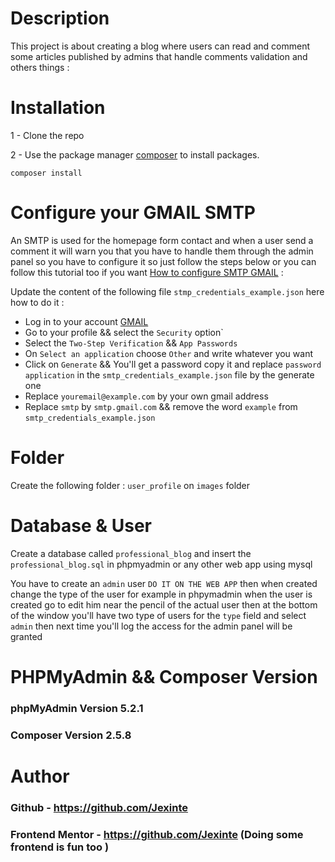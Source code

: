 # Description

This project is about creating a blog where users can read and comment some articles published by admins that handle comments validation and others things : 


# Installation

1 - Clone the repo

2 - Use the package manager [composer](https://getcomposer.org/doc/00-intro.md) to install packages.
```
composer install
```

# Configure your GMAIL SMTP

An SMTP is used for the homepage form contact and when a user send a comment it will warn you that you have to handle them through the admin panel so you have to configure it so just follow the steps below or you can follow this tutorial too if you want [How to configure SMTP GMAIL](https://www.youtube.com/watch?v=yuOK6D7deTo) : 

 Update the content of the following file `stmp_credentials_example.json` here how to do it :

 - Log in to your account [GMAIL](https://gmail.com)
 - Go to your profile && select the `Security` option`
 - Select the `Two-Step Verification` && `App Passwords`
 - On `Select an application` choose `Other` and write whatever you want
 - Click on `Generate` && You'll get a password copy it and replace `password application` in the `smtp_credentials_example.json` file  by the generate one
 - Replace `youremail@example.com` by your own gmail address
 - Replace `smtp` by `smtp.gmail.com` && remove the word `example` from `smtp_credentials_example.json`



# Folder

Create the following folder :
`user_profile` on `images` folder

# Database & User

Create a database called `professional_blog` and insert the `professional_blog.sql` in phpmyadmin or any other web app using mysql

You have to create an `admin` user `DO IT ON THE WEB APP` then when created change the type of the user for example in phpymadmin when the user is created go to edit him near the pencil of the actual user then at the bottom of the window you'll have two type of users for the `type` field and select `admin` then next time you'll log the access for the admin panel will be granted


# PHPMyAdmin && Composer Version

### phpMyAdmin Version 5.2.1
### Composer Version 2.5.8

# Author

### Github - https://github.com/Jexinte
### Frontend Mentor - https://github.com/Jexinte (Doing some frontend is fun too )
